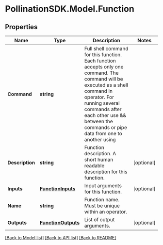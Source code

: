 
# PollinationSDK.Model.Function

## Properties

Name | Type | Description | Notes
------------ | ------------- | ------------- | -------------
**Command** | **string** | Full shell command for this function. Each function accepts only one command. The command will be executed as a shell command in operator. For running several commands after each other use &amp;&amp; between the commands or pipe data from one to another using | | 
**Description** | **string** | Function description. A short human readable description for this function. | [optional] 
**Inputs** | [**FunctionInputs**](FunctionInputs.md) | Input arguments for this function. | [optional] 
**Name** | **string** | Function name. Must be unique within an operator. | 
**Outputs** | [**FunctionOutputs**](FunctionOutputs.md) | List of output arguments. | [optional] 

[[Back to Model list]](../README.md#documentation-for-models)
[[Back to API list]](../README.md#documentation-for-api-endpoints)
[[Back to README]](../README.md)

